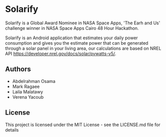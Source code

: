 # Solarify

Solarify is a Global Award Nominee in NASA Space Apps, 'The Earh and Us' challenge winner in NASA Space Apps Cairo 48 Hour Hackathon. 

Solarify is an Android application that estimates your daily power consumption and gives you the estimate power that can be generated
through a solar panel in your living area, our calculations are based on NREL API https://developer.nrel.gov/docs/solar/pvwatts-v5/.

## Authors

- Abdelrahman Osama
- Mark Ragaee
- Laila Malatawy
- Verena Yacoub

## License

This project is licensed under the MIT License - see the LICENSE.md file for details
